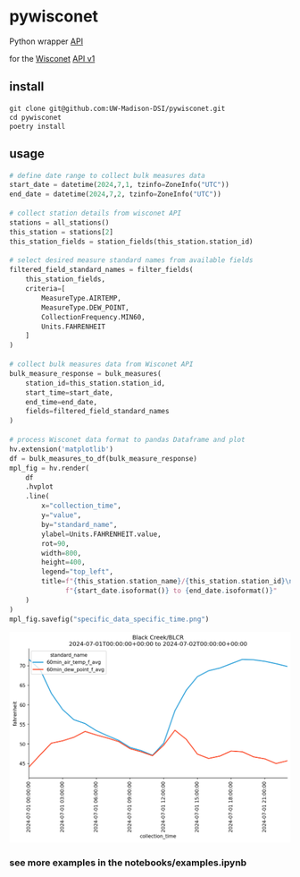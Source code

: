 # pywisconet
Python wrapper [API](https://connect.doit.wisc.edu/pywisconet_wrapper/docs)

for the [Wisconet](https://wisconet.wisc.edu/) [API v1](https://wisconet.wisc.edu/docs)


## install
```
git clone git@github.com:UW-Madison-DSI/pywisconet.git
cd pywisconet
poetry install
```

## usage
```python
# define date range to collect bulk measures data
start_date = datetime(2024,7,1, tzinfo=ZoneInfo("UTC"))
end_date = datetime(2024,7,2, tzinfo=ZoneInfo("UTC"))

# collect station details from wisconet API
stations = all_stations()
this_station = stations[2]
this_station_fields = station_fields(this_station.station_id)

# select desired measure standard names from available fields
filtered_field_standard_names = filter_fields(
    this_station_fields, 
    criteria=[
        MeasureType.AIRTEMP, 
        MeasureType.DEW_POINT,
        CollectionFrequency.MIN60,
        Units.FAHRENHEIT
    ]
)

# collect bulk measures data from Wisconet API
bulk_measure_response = bulk_measures(
    station_id=this_station.station_id, 
    start_time=start_date, 
    end_time=end_date,
    fields=filtered_field_standard_names
)

# process Wisconet data format to pandas Dataframe and plot
hv.extension('matplotlib')
df = bulk_measures_to_df(bulk_measure_response)
mpl_fig = hv.render(
    df
    .hvplot
    .line(
        x="collection_time", 
        y="value",
        by="standard_name",
        ylabel=Units.FAHRENHEIT.value,
        rot=90,
        width=800, 
        height=400,
        legend="top_left",
        title=f"{this_station.station_name}/{this_station.station_id}\n"
              f"{start_date.isoformat()} to {end_date.isoformat()}"
    )
)
mpl_fig.savefig("specific_data_specific_time.png")
```
![Specific data over a specific time period](./notebooks/specific_data_specific_time.png)

### see more examples in the notebooks/examples.ipynb